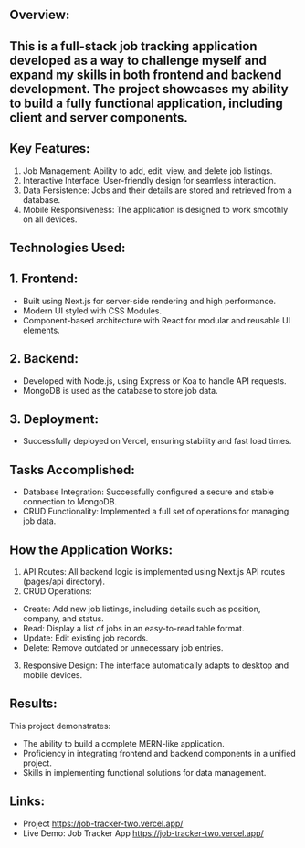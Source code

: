 ## Overview:
## This is a full-stack job tracking application developed as a way to challenge myself and expand my skills in both frontend and backend development. The project showcases my ability to build a fully functional application, including client and server components.

## Key Features:
1. Job Management: Ability to add, edit, view, and delete job listings.
2. Interactive Interface: User-friendly design for seamless interaction.
3. Data Persistence: Jobs and their details are stored and retrieved from a database.
4. Mobile Responsiveness: The application is designed to work smoothly on all devices.

## Technologies Used:

## 1. Frontend:
* Built using Next.js for server-side rendering and high performance.
* Modern UI styled with CSS Modules.
* Component-based architecture with React for modular and reusable UI elements.

## 2. Backend:
* Developed with Node.js, using Express or Koa to handle API requests.
* MongoDB is used as the database to store job data.
  
## 3. Deployment:
* Successfully deployed on Vercel, ensuring stability and fast load times.

## Tasks Accomplished:
* Database Integration: Successfully configured a secure and stable connection to MongoDB.
* CRUD Functionality: Implemented a full set of operations for managing job data.

## How the Application Works:
1. API Routes: All backend logic is implemented using Next.js API routes (pages/api directory).
2. CRUD Operations:
* Create: Add new job listings, including details such as position, company, and status.
* Read: Display a list of jobs in an easy-to-read table format.
* Update: Edit existing job records.
* Delete: Remove outdated or unnecessary job entries.
3. Responsive Design: The interface automatically adapts to desktop and mobile devices.
  
## Results:
This project demonstrates:
* The ability to build a complete MERN-like application.
* Proficiency in integrating frontend and backend components in a unified project.
* Skills in implementing functional solutions for data management.

## Links:
* Project https://job-tracker-two.vercel.app/
* Live Demo: Job Tracker App https://job-tracker-two.vercel.app/
